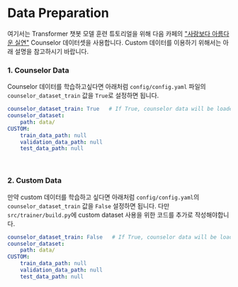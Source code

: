 # Data Preparation
여기서는 Transformer 챗봇 모델 훈련 튜토리얼을 위해 다음 카페의 ["사랑보다 아름다운 실연"]( http://cafe116.daum.net/_c21_/home?grpid=1bld) Counselor 데이터셋을 사용합니다.
Custom 데이터를 이용하기 위해서는 아래 설명을 참고하시기 바랍니다.

### 1. Counselor Data
Counselor 데이터를 학습하고싶다면 아래처럼 `config/config.yaml` 파일의 `counselor_dataset_train` 값을 `True`로 설정하면 됩니다.
```yaml
counselor_dataset_train: True   # If True, counselor data will be loaded automatically.
counselor_dataset:
    path: data/
CUSTOM:
    train_data_path: null
    validation_data_path: null
    test_data_path: null
```
<br>

### 2. Custom Data
만약 custom 데이터를 학습하고 싶다면 아래처럼 `config/config.yaml`의 `counselor_dataset_train` 값을 `False` 설정하면 됩니다.
다만 `src/trainer/build.py`에 custom dataset 사용을 위한 코드를 추가로 작성해야합니다.
```yaml
counselor_dataset_train: False   # If True, counselor data will be loaded automatically.
counselor_dataset:
    path: data/
CUSTOM:
    train_data_path: null
    validation_data_path: null
    test_data_path: null
```